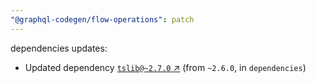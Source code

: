 ```yaml
---
"@graphql-codegen/flow-operations": patch
---
```

dependencies updates:
  - Updated dependency [`tslib@~2.7.0` ↗︎](https://www.npmjs.com/package/tslib/v/2.7.0) (from `~2.6.0`, in `dependencies`)
